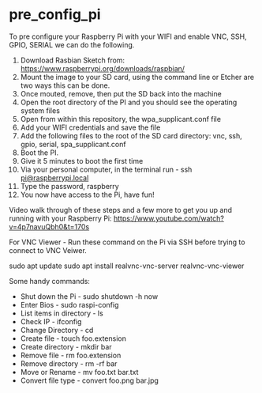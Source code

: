 # pre_config_pi

To pre configure your Raspberry Pi with your WIFI and enable VNC, SSH, GPIO, SERIAL we can do the following.

1. Download Rasbian Sketch from: https://www.raspberrypi.org/downloads/raspbian/
2. Mount the image to your SD card, using the command line or Etcher are two ways this can be done.
3. Once mouted, remove, then put the SD back into the machine
4. Open the root directory of the PI and you should see the operating system files
5. Open from within this repository, the wpa_supplicant.conf file
6. Add your WIFI credentials and save the file
7. Add the following files to the root of the SD card directory: vnc, ssh, gpio, serial, spa_supplicant.conf
8. Boot the PI.
9. Give it 5 minutes to boot the first time
10. Via your personal computer, in the terminal run - ssh pi@raspberrypi.local 
11. Type the password, raspberry
12. You now have access to the Pi, have fun!

Video walk through of these steps and a few more to get you up and running with your Raspberry Pi: 
https://www.youtube.com/watch?v=4p7navuQbh0&t=170s

For VNC Viewer - Run these command on the Pi via SSH before trying to connect to VNC Veiwer.

sudo apt update
sudo apt install realvnc-vnc-server realvnc-vnc-viewer

Some handy commands:

- Shut down the Pi - sudo shutdown -h now
- Enter Bios - sudo raspi-config
- List items in directory - ls
- Check IP - ifconfig
- Change Directory - cd
- Create file - touch foo.extension
- Create directory - mkdir bar
- Remove file - rm foo.extension
- Remove directory - rm -rf bar
- Move or Rename - mv foo.txt bar.txt
- Convert file type - convert foo.png bar.jpg



